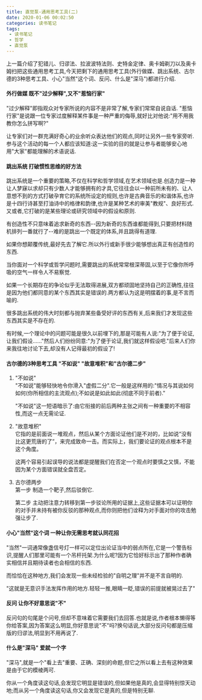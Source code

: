 ```yaml
---
title: 直觉泵-通用思考工具(二)
date: 2020-01-06 00:02:50
categories: 读书笔记
tags:
 - 读书笔记
 - 哲学
 - 直觉泵
---
```

上一篇介绍了犯错儿、归谬法、拉波波特法则、史特金定律、奥卡姆剃刀以及奥卡姆扫把这些通用思考工具,今天把剩下的通用思考工具(外行做媒、跳出系统、古尔德的3种思考工具、小心"当然"这个词、反问、什么是"深马")都进行介绍.
<!--more-->

#### 外行做媒  既不"过少解释",又不"惹恼行家"

"过少解释"即指观众对专家所说的内容不是非常了解,专家们常常自说自话.
"惹恼行家"是说跟一位专家过度解释某件事是一种严重的侮辱,就好比对他说:"用不用我教你怎么拼写啊?"

让专家们对一群充满好奇心的业余听众表达他们的观点,同时让另外一些专家旁听.参与这个活动的每一个人都应该知道:这一实验的目的就是让参与者能够安心地用"大家"都能理解的术语说话.

#### 跳出系统  打破惯性思维的好方法

跳出系统是一个重要的策略,不仅在科学和哲学领域,在艺术领域也是.创造力是一种让人梦寐以求却只有少数人才能够拥有的才具,它往往会以一种前所未有的、让人意想不到的方式打破孕育它的系统所设定的规则,也许是古典音乐的和谐体系,也许是十四行诗甚至打油诗中的格律和韵律,也许是某种艺术的审美"教规"、良好形式.又或者,它打破的是某些理论或研究领域中的假设和原则.

有创造性不只意味着追求新奇的东西--因为新奇的东西谁都能得到,只要把材料随机排列一番就行了--难的是跳出一个既定的体系,并且跳得有道理.

如果你想颠覆传统,最好先去了解它.所以外行或新手很少能够想出真正有创造性的东西.

当你面对一个科学或哲学问题时,需要跳出的系统常常根深蒂固,以至于它像你所呼吸的空气一样令人不易察觉.

如果一个长期存在的争论似乎无法取得进展,双方都顽固地坚持自己的正确性,往往是因为他们都同意的某个东西其实是错误的.两方都认为这是明摆着的事,是不言而喻的.

很多跳出系统的伟大时刻都与抛弃某些备受好评的东西有关,后来我们才发现这些东西其实是不存在的.

有时候,一个理论中的问题可能是很久以前埋下的,那是可能有人说:"为了便于论证,让我们假设......"然后人们纷纷同意:"为了便于论证,我们就这样假设吧."后来人们你来我往地讨论下去,却没有人记得最初的假设了!

#### 古尔德的3种思考工具  "不如说" "故意堆积"和"古尔德二步"

 1. "不如说"  
    "不如说"能够轻快地令你滑入"虚假二分".它一般是这样用的:"情况与其说如何如何(你所相信的主流观点);不如说是如此如此(彻底不同于前者)."

    "不如说"这一短语暗示了:由它衔接的前后两种主张之间有一种重要的不相容性,而这一点无需论证.

 2. "故意堆积"  
    它指的是前面说一堆观点，然后从某个方面论证他们是不对的，比如说“没有比这更荒唐的了”，来完成致命一击。而实际上，我们要论证的观点根本不是这个角度。

    这两个容易引起误导的说法都是提醒我们在否定一个观点时要慎之又慎，不能因为某个方面错误就全盘否定。

 3. 古尔德两步  
    第一步 制造一个靶子,然后驳倒它.

    第二步 主动把注意力转移到第一步驳论所用的证据上,这些证据本可以证明你的对手并未持有被你反驳的那种观点,而你则把他们诠释为对手面对你的攻击勉强让步了.

#### 小心"当然"这个词  一种让你无需思考就认同花招

"当然"一词通常像盏信号灯一样可以定位出论证当中的弱点所在,它是一个警告标识,提醒人们那里可能有一个吊杆托架.为什么呢?因为它恰好标示出了那种作者确实相信并且期待读者也会相信的东西.

而恰恰在这种地方,我们会发现一些未经检验的"自明之理"并不是不言自明的.

"这就是无意识手法发挥作用的地方.轻轻一推,眼睛一眨,错误的前提就被晃过去了"

#### 反问  让你不好意思说"不"

反问句的句尾是个问号,但却不意味着它需要我们去回答.也就是说,作者根本懒得等你给答案,因为答案这么明显,你好意思说"不"吗?换句话说,大部分反问句都是压缩版的归谬法,明显到不用再说了.

#### 什么是"深马" 爱就一个字

"深马",就是一个"看上去"重要、正确、深刻的命题,但它之所以看上去有这种效果是由于它的模棱两可.

你从一个角度读这句话,会发现它明显是错误的,但如果他是真的,会显得特别惊天动地;而从另一个角度读这句话,你又会发现它是真的,但是特别无聊.
